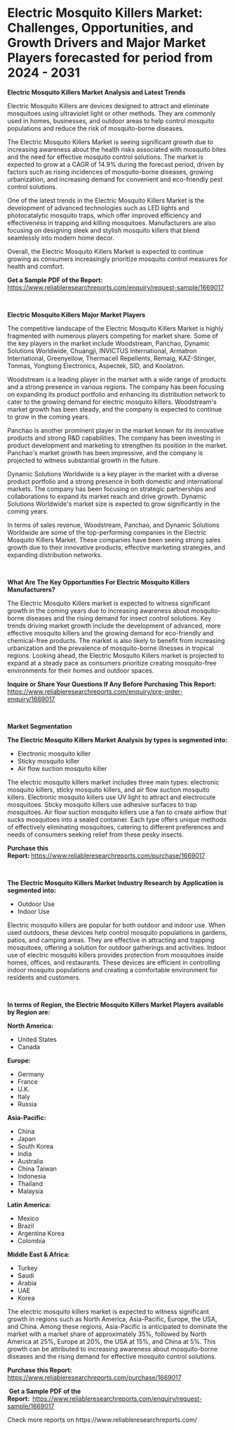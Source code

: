 <p><h1>Electric Mosquito Killers Market: Challenges, Opportunities, and Growth Drivers and Major Market Players forecasted for period from 2024 - 2031</h1></p><p><strong>Electric Mosquito Killers Market Analysis and Latest Trends</strong></p>
<p><p>Electric Mosquito Killers are devices designed to attract and eliminate mosquitoes using ultraviolet light or other methods. They are commonly used in homes, businesses, and outdoor areas to help control mosquito populations and reduce the risk of mosquito-borne diseases.</p><p>The Electric Mosquito Killers Market is seeing significant growth due to increasing awareness about the health risks associated with mosquito bites and the need for effective mosquito control solutions. The market is expected to grow at a CAGR of 14.9% during the forecast period, driven by factors such as rising incidences of mosquito-borne diseases, growing urbanization, and increasing demand for convenient and eco-friendly pest control solutions.</p><p>One of the latest trends in the Electric Mosquito Killers Market is the development of advanced technologies such as LED lights and photocatalytic mosquito traps, which offer improved efficiency and effectiveness in trapping and killing mosquitoes. Manufacturers are also focusing on designing sleek and stylish mosquito killers that blend seamlessly into modern home decor.</p><p>Overall, the Electric Mosquito Killers Market is expected to continue growing as consumers increasingly prioritize mosquito control measures for health and comfort.</p></p>
<p><strong>Get a Sample PDF of the Report:&nbsp;</strong> <a href="https://www.reliableresearchreports.com/enquiry/request-sample/1669017">https://www.reliableresearchreports.com/enquiry/request-sample/1669017</a></p>
<p>&nbsp;</p>
<p><strong>Electric Mosquito Killers Major Market Players</strong></p>
<p><p>The competitive landscape of the Electric Mosquito Killers Market is highly fragmented with numerous players competing for market share. Some of the key players in the market include Woodstream, Panchao, Dynamic Solutions Worldwide, Chuangji, INVICTUS International, Armatron International, Greenyellow, Thermacell Repellents, Remaig, KAZ-Stinger, Tonmas, Yongtong Electronics, Aspectek, SID, and Koolatron.</p><p>Woodstream is a leading player in the market with a wide range of products and a strong presence in various regions. The company has been focusing on expanding its product portfolio and enhancing its distribution network to cater to the growing demand for electric mosquito killers. Woodstream's market growth has been steady, and the company is expected to continue to grow in the coming years.</p><p>Panchao is another prominent player in the market known for its innovative products and strong R&D capabilities. The company has been investing in product development and marketing to strengthen its position in the market. Panchao's market growth has been impressive, and the company is projected to witness substantial growth in the future.</p><p>Dynamic Solutions Worldwide is a key player in the market with a diverse product portfolio and a strong presence in both domestic and international markets. The company has been focusing on strategic partnerships and collaborations to expand its market reach and drive growth. Dynamic Solutions Worldwide's market size is expected to grow significantly in the coming years.</p><p>In terms of sales revenue, Woodstream, Panchao, and Dynamic Solutions Worldwide are some of the top-performing companies in the Electric Mosquito Killers Market. These companies have been seeing strong sales growth due to their innovative products, effective marketing strategies, and expanding distribution networks.</p></p>
<p>&nbsp;</p>
<p><strong>What Are The Key Opportunities For Electric Mosquito Killers Manufacturers?</strong></p>
<p><p>The Electric Mosquito Killers market is expected to witness significant growth in the coming years due to increasing awareness about mosquito-borne diseases and the rising demand for insect control solutions. Key trends driving market growth include the development of advanced, more effective mosquito killers and the growing demand for eco-friendly and chemical-free products. The market is also likely to benefit from increasing urbanization and the prevalence of mosquito-borne illnesses in tropical regions. Looking ahead, the Electric Mosquito Killers market is projected to expand at a steady pace as consumers prioritize creating mosquito-free environments for their homes and outdoor spaces.</p></p>
<p><strong>Inquire or Share Your Questions If Any Before Purchasing This Report:</strong> <a href="https://www.reliableresearchreports.com/enquiry/pre-order-enquiry/1669017">https://www.reliableresearchreports.com/enquiry/pre-order-enquiry/1669017</a></p>
<p>&nbsp;</p>
<p><strong>Market Segmentation</strong></p>
<p><strong>The Electric Mosquito Killers Market Analysis by types is segmented into:</strong></p>
<p><ul><li>Electronic mosquito killer</li><li>Sticky mosquito killer</li><li>Air flow suction mosquito killer</li></ul></p>
<p><p>The electric mosquito killers market includes three main types: electronic mosquito killers, sticky mosquito killers, and air flow suction mosquito killers. Electronic mosquito killers use UV light to attract and electrocute mosquitoes. Sticky mosquito killers use adhesive surfaces to trap mosquitoes. Air flow suction mosquito killers use a fan to create airflow that sucks mosquitoes into a sealed container. Each type offers unique methods of effectively eliminating mosquitoes, catering to different preferences and needs of consumers seeking relief from these pesky insects.</p></p>
<p><strong>Purchase this Report:&nbsp;</strong><a href="https://www.reliableresearchreports.com/purchase/1669017">https://www.reliableresearchreports.com/purchase/1669017</a></p>
<p>&nbsp;</p>
<p><strong>The Electric Mosquito Killers Market Industry Research by Application is segmented into:</strong></p>
<p><ul><li>Outdoor Use</li><li>Indoor Use</li></ul></p>
<p><p>Electric mosquito killers are popular for both outdoor and indoor use. When used outdoors, these devices help control mosquito populations in gardens, patios, and camping areas. They are effective in attracting and trapping mosquitoes, offering a solution for outdoor gatherings and activities. Indoor use of electric mosquito killers provides protection from mosquitoes inside homes, offices, and restaurants. These devices are efficient in controlling indoor mosquito populations and creating a comfortable environment for residents and customers.</p></p>
<p>&nbsp;</p>
<p><strong>In terms of Region, the Electric Mosquito Killers Market Players available by Region are:</strong></p>
<p>
    <p> <strong> North America: </strong>
        <ul>
            <li>United States</li>
            <li>Canada</li>
        </ul>
        </p> 
    <p> <strong> Europe: </strong>
        <ul>
            <li>Germany</li>
            <li>France</li>
            <li>U.K.</li>
            <li>Italy</li>
            <li>Russia</li>
        </ul>
        </p> 
    <p> <strong> Asia-Pacific: </strong>
        <ul>
            <li>China</li>
            <li>Japan</li>
            <li>South Korea</li>
            <li>India</li>
            <li>Australia</li>
            <li>China Taiwan</li>
            <li>Indonesia</li>
            <li>Thailand</li>
            <li>Malaysia</li>
        </ul>
        </p> 
    <p> <strong> Latin America: </strong>
        <ul>
            <li>Mexico</li>
            <li>Brazil</li>
            <li>Argentina Korea</li>
            <li>Colombia</li>
        </ul>
        </p> 
    <p> <strong> Middle East & Africa: </strong>
        <ul>
            <li>Turkey</li>
            <li>Saudi</li>
            <li>Arabia</li>
            <li>UAE</li>
            <li>Korea</li>
        </ul>
    </p>
    </p>
<p><p>The electric mosquito killers market is expected to witness significant growth in regions such as North America, Asia-Pacific, Europe, the USA, and China. Among these regions, Asia-Pacific is anticipated to dominate the market with a market share of approximately 35%, followed by North America at 25%, Europe at 20%, the USA at 15%, and China at 5%. This growth can be attributed to increasing awareness about mosquito-borne diseases and the rising demand for effective mosquito control solutions.</p></p>
<p><strong>Purchase this Report: </strong><a href="https://www.reliableresearchreports.com/purchase/1669017">https://www.reliableresearchreports.com/purchase/1669017</a></p>
<p>&nbsp;<strong>Get a Sample PDF of the Report:&nbsp;&nbsp;</strong><a href="https://www.reliableresearchreports.com/enquiry/request-sample/1669017">https://www.reliableresearchreports.com/enquiry/request-sample/1669017</a></p>
<p><strong></strong></p>
<p>Check more reports on https://www.reliableresearchreports.com/</p>